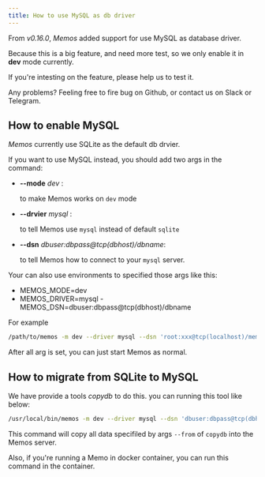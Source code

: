```yaml
---
title: How to use MySQL as db driver
---
```


From *v0.16.0*, *Memos* added support for use MySQL as database driver.

Because this is a big feature, and need more test, so we only enable it in **dev** mode currently.

If you're intesting on the feature, please help us to test it.

Any problems? Feeling free to fire bug on Github, or contact us on Slack or Telegram.

## How to enable MySQL

*Memos* currently use SQLite as the default db drvier.

If you want to use MySQL instead, you should add two args in the command:


- **--mode** *dev* :
 
  to make Memos works on `dev` mode
- **--drvier** *mysql* :
 
  to tell Memos use `mysql` instead of default `sqlite`
- **--dsn** *dbuser:dbpass@tcp(dbhost)/dbname*:
  
  to tell Memos how to connect to your `mysql` server.

Your can also use environments to specified those args like this:

- MEMOS_MODE=dev
- MEMOS_DRIVER=mysql
-MEMOS_DSN=dbuser:dbpass@tcp(dbhost)/dbname

For example
```bash
/path/to/memos -m dev --driver mysql --dsn 'root:xxx@tcp(localhost)/memos_prod'
```

After all arg is set, you can just start Memos as normal.

## How to migrate from SQLite to MySQL

We have provide a tools *copydb* to do this. you can running this tool like below:

```bash
/usr/local/bin/memos -m dev --driver mysql --dsn 'dbuser:dbpass@tcp(dbhost)/dbname' copydb --from sqlite://path_to_your_memos_prod.db
```

This command will copy all data specifiled by args `--from` of `copydb` into the Memos server.

Also, if you're running a Memo in docker container, you can run this command in the container.

